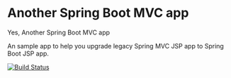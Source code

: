 # Another Spring Boot MVC app

Yes, Another Spring Boot MVC app

An sample app to help you upgrade legacy Spring MVC JSP app to Spring Boot JSP app. 

[![Build Status](https://travis-ci.org/benweizhu/another-spring-boot-mvc.svg?branch=master)](https://travis-ci.org/benweizhu/another-spring-boot-mvc)